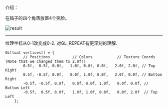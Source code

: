 介绍：

在箱子的四个角落放置4个笑脸。

![result](/Users/wangdong/github/opengl/LearnOpenGL/src/1.getting_started/0.10_textures_exercise2/result.png)

---

纹理坐标从0-1改变成0-2. 对GL_REPEAT有更深刻的理解.

```
GLfloat vertices[] = {
		// Positions          // Colors           // Texture Coords  (Note that we changed them to 2.0f!)
		0.5f,  0.5f, 0.0f,   1.0f, 0.0f, 0.0f,   2.0f, 2.0f, // Top Right
		0.5f, -0.5f, 0.0f,   0.0f, 1.0f, 0.0f,   2.0f, 0.0f, // Bottom Right
		-0.5f, -0.5f, 0.0f,   0.0f, 0.0f, 1.0f,   0.0f, 0.0f, // Bottom Left
		-0.5f,  0.5f, 0.0f,   1.0f, 1.0f, 0.0f,   0.0f, 2.0f  // Top Left 
	};
```

